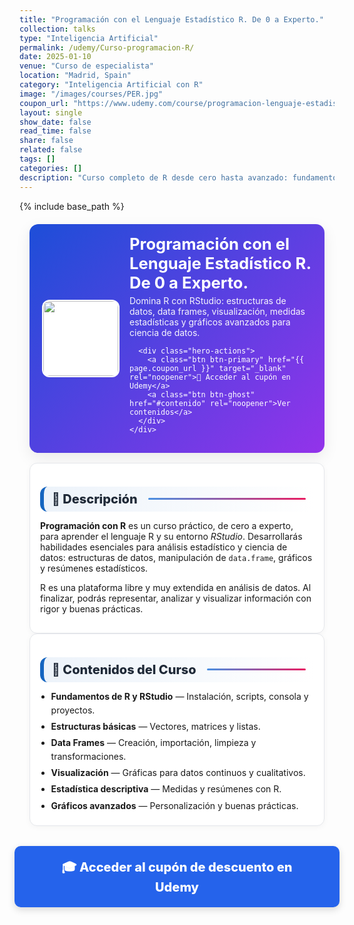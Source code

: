 ```yaml
---
title: "Programación con el Lenguaje Estadístico R. De 0 a Experto."
collection: talks
type: "Inteligencia Artificial"
permalink: /udemy/Curso-programacion-R/
date: 2025-01-10
venue: "Curso de especialista"
location: "Madrid, Spain"
category: "Inteligencia Artificial con R"
image: "/images/courses/PER.jpg"
coupon_url: "https://www.udemy.com/course/programacion-lenguaje-estadistico-r/?couponCode=SEP_2025"
layout: single
show_date: false
read_time: false
share: false
related: false
tags: []
categories: []
description: "Curso completo de R desde cero hasta avanzado: fundamentos, manipulación de datos, visualización, estadística y buenas prácticas en RStudio."
---
```


{% include base_path %}

<!-- ✅ SEO básico -->
<link rel="canonical" href="{{ site.url }}{{ page.permalink }}">
<meta name="robots" content="index,follow">
<meta name="description" content="Aprende R paso a paso: RStudio, estructuras de datos, data frames, visualización, medidas estadísticas y gráficos avanzados. Con cupón Udemy.">

<!-- ✅ Open Graph / Twitter -->
<meta property="og:title" content="Programación con R — De 0 a Experto">
<meta property="og:description" content="Domina R para estadística y ciencia de datos: fundamentos, data frames, visualización y análisis. Curso práctico con RStudio.">
<meta property="og:type" content="website">
<meta property="og:url" content="{{ site.url }}{{ page.permalink }}">
<meta property="og:image" content="{{ site.url }}{{ page.image }}">
<meta property="og:image:width" content="1200"><meta property="og:image:height" content="630">

<meta name="twitter:card" content="summary_large_image">
<meta name="twitter:title" content="Programación con R — De 0 a Experto">
<meta name="twitter:description" content="Curso completo de R con RStudio: datos, gráficos, estadísticas y buenas prácticas.">
<meta name="twitter:image" content="{{ site.url }}{{ page.image }}">

<!-- ✅ JSON-LD (Course + Offer) -->
<script type="application/ld+json">
{
  "@context":"https://schema.org",
  "@type":"Course",
  "name":"Programación con el Lenguaje Estadístico R. De 0 a Experto.",
  "description":"Curso completo para aprender R con RStudio: estructuras de datos, data frames, visualización, medidas estadísticas y gráficos avanzados.",
  "provider":{"@type":"Organization","name":"Udemy","sameAs":"https://www.udemy.com"},
  "educationalCredentialAwarded":"Certificado de finalización",
  "inLanguage":"es",
  "url":"{{ page.coupon_url }}",
  "image":"{{ site.url }}{{ page.image }}",
  "isAccessibleForFree":false,
  "hasCourseInstance":{
    "@type":"CourseInstance",
    "courseMode":"online",
    "courseWorkload":"PT10H",
    "inLanguage":"es",
    "startDate":"2025-01-01",
    "endDate":"2025-12-31",
    "eventAttendanceMode":"https://schema.org/OnlineEventAttendanceMode",
    "eventStatus":"https://schema.org/EventScheduled",
    "location":{"@type":"VirtualLocation","url":"https://www.udemy.com"},
    "organizer":{"@type":"Organization","name":"Udemy","url":"https://www.udemy.com"},
    "performer":{"@type":"Person","name":"Manuel Castillo-Cara","url":"https://www.manuelcastillo.eu/"},
    "offers":{
      "@type":"Offer",
      "url":"{{ page.coupon_url }}",
      "priceCurrency":"USD",
      "price":"12.00",
      "availability":"https://schema.org/InStock",
      "validFrom":"2025-04-01",
      "category":"Education"
    }
  }
}
</script>

<!-- 🎨 Estilos (mismos que plantilla unificada) -->
<style>
  :root{
    --ink:#1f2937; --muted:#6b7280; --bd:#e5e7eb; --soft:#f8fafc;
    --card:#ffffff; --brand:#1565c0; --brand2:#0b67b8;
    --cta:#2563eb;           /* azul principal */
    --cta-hover:#1d4ed8;     /* hover */
    --cta-soft:#eaf1ff;      /* fondo suave en promo/pills */
  }

  .course-wrap{max-width:1050px;margin:0 auto;padding:0 1rem}

  /* ===== HERO ===== */
  .course-hero{
    display:flex; gap:1rem; align-items:center; flex-wrap:wrap;
    background:linear-gradient(135deg,#1d4ed8 0%, #9333ea 100%);
    color:#fff; border-radius:14px; padding:1rem 1.25rem; margin:1.25rem 0 1rem;
    box-shadow:0 8px 24px rgba(0,0,0,.08);
  }
  .course-hero img{
    width:120px; height:120px; object-fit:cover; border-radius:12px;
    background:#fff; border:2px solid rgba(255,255,255,.7);
  }
  .course-hero h1{font-size:1.6rem; margin:.1rem 0 .3rem; line-height:1.2}
  .course-hero p{margin:0; opacity:.95}

  .hero-actions{
    display:flex; justify-content:center; align-items:center;
    gap:.6rem; flex-wrap:wrap; margin-top:.8rem; text-align:center;
  }

  /* ===== BOTONES ===== */
  .btn{
    display:inline-block; padding:.65em 1.05em; border-radius:10px;
    font-weight:800; text-decoration:none; border:0; cursor:pointer;
    transition: transform .06s ease, box-shadow .15s ease, background-color .15s ease;
  }
  .btn:hover{ transform:translateY(-1px); box-shadow:0 6px 16px rgba(0,0,0,.18) }
  .btn:active{ transform:translateY(0); box-shadow:0 3px 10px rgba(0,0,0,.12) }

  .btn-primary{ background:var(--cta); color:#fff !important; }
  .btn-primary:hover{ background:var(--cta-hover) !important; }

  /* Secundario para “Ver contenidos” (azul oscuro sólido) */
  .btn-ghost{ background:#1e40af; color:#fff !important; border:none; }
  .btn-ghost:hover{ background:#1e3a8a; }

  /* ===== SECCIONES ===== */
  .section-title{
    display:flex; align-items:center; gap:.5rem;
    font-size:1.25rem; font-weight:800; color:var(--ink);
    background:linear-gradient(90deg, rgba(21,101,192,.08), #fff);
    border-left:6px solid var(--brand);
    border-radius:12px; padding:.5rem .8rem; margin:1.3rem 0 .8rem;
  }
  .section-title::after{
    content:""; flex:1; height:3px; margin-left:.6rem;
    background:linear-gradient(to right,#4a90e2,#e91e63); border-radius:2px;
  }

  .card{ background:var(--card); border:1px solid var(--bd); border-radius:12px;
         padding:1rem; box-shadow:0 2px 10px rgba(0,0,0,.04); }
  .list{ margin:.35rem 0 0; padding-left:1.1rem }
  .list li{ margin:.28rem 0; line-height:1.55 }

  /* CTA inferior centrado y grande */
  .cta-center{ display:flex; justify-content:center; margin:2rem 0; }
  .cta-center .btn-primary{
    padding:1em 2.5em; font-size:1.25rem; min-width:clamp(260px,50vw,420px);
    text-align:center; box-shadow:0 4px 12px rgba(0,0,0,.15);
  }

  /* Ocultar meta del theme (Published, tags, etc.) */
  .page__meta, .page__meta-title, .page__taxonomy, .page__date,
  .page__content .page__meta, .page__content .page__taxonomy{
    display:none !important;
  }
</style>

<div class="course-wrap">

  <!-- HERO -->
  <section class="course-hero">
    <img src="{{ page.image }}" alt="Curso de R">
    <div style="flex:1">
      <h1>Programación con el Lenguaje Estadístico R. De 0 a Experto.</h1>
      <p>Domina R con RStudio: estructuras de datos, data frames, visualización, medidas estadísticas y gráficos avanzados para ciencia de datos.</p>

      <div class="hero-actions">
        <a class="btn btn-primary" href="{{ page.coupon_url }}" target="_blank" rel="noopener">🚀 Acceder al cupón en Udemy</a>
        <a class="btn btn-ghost" href="#contenido" rel="noopener">Ver contenidos</a>
      </div>
    </div>
  </section>

  <!-- DESCRIPCIÓN (Fila 1) -->
  <div class="card">
    <h2 id="descripcion" class="section-title">📘 Descripción</h2>
    <p><strong>Programación con R</strong> es un curso práctico, de cero a experto, para aprender el lenguaje R y su entorno <em>RStudio</em>. Desarrollarás habilidades esenciales para análisis estadístico y ciencia de datos: estructuras de datos, manipulación de <code>data.frame</code>, gráficos y resúmenes estadísticos.</p>
    <p>R es una plataforma libre y muy extendida en análisis de datos. Al finalizar, podrás representar, analizar y visualizar información con rigor y buenas prácticas.</p>
  </div>

  <!-- CONTENIDOS (Fila 2) -->
  <div class="card">
    <h2 id="contenido" class="section-title">🧭 Contenidos del Curso</h2>
    <ul class="list">
      <li><strong>Fundamentos de R y RStudio</strong> — Instalación, scripts, consola y proyectos.</li>
      <li><strong>Estructuras básicas</strong> — Vectores, matrices y listas.</li>
      <li><strong>Data Frames</strong> — Creación, importación, limpieza y transformaciones.</li>
      <li><strong>Visualización</strong> — Gráficas para datos continuos y cualitativos.</li>
      <li><strong>Estadística descriptiva</strong> — Medidas y resúmenes con R.</li>
      <li><strong>Gráficos avanzados</strong> — Personalización y buenas prácticas.</li>
    </ul>
  </div>

  <!-- CTA inferior -->
  <div class="cta-center">
    <a class="btn btn-primary" href="{{ page.coupon_url }}" target="_blank" rel="noopener">🎓 Acceder al cupón de descuento en Udemy</a>
  </div>
</div>